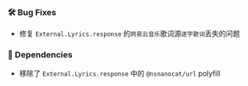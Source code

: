 ### 🛠️ Bug Fixes
  * 修复 `External.Lyrics.response` 的`网易云音乐`歌词源`逐字歌词`丢失的问题

### 🔣 Dependencies
  * 移除了 `External.Lyrics.response` 中的 `@nsnanocat/url` polyfill
